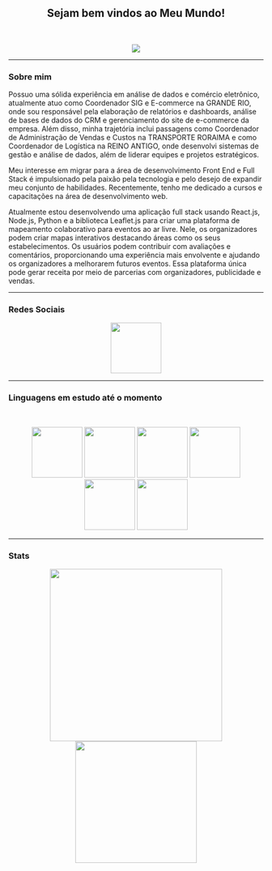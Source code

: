 <center><h2>Sejam bem vindos ao Meu Mundo!</h2></center>

<br>

<p align="center">
    <a href="https://campuscode-site.s3-sa-east-1.amazonaws.com/newsletter/js_.gif">
        <img src="https://campuscode-site.s3-sa-east-1.amazonaws.com/newsletter/js_.gif">
    </a>
</p>

-------------
### Sobre mim

Possuo uma sólida experiência em análise de dados e comércio eletrônico, atualmente atuo como Coordenador SIG e E-commerce na GRANDE RIO, onde sou responsável pela elaboração de relatórios e dashboards, análise de bases de dados do CRM e gerenciamento do site de e-commerce da empresa. Além disso, minha trajetória inclui passagens como Coordenador de Administração de Vendas e Custos na TRANSPORTE RORAIMA e como Coordenador de Logística na REINO ANTIGO, onde desenvolvi sistemas de gestão e análise de dados, além de liderar equipes e projetos estratégicos.

Meu interesse em migrar para a área de desenvolvimento Front End e Full Stack é impulsionado pela paixão pela tecnologia e pelo desejo de expandir meu conjunto de habilidades. Recentemente, tenho me dedicado a cursos e capacitações na área de desenvolvimento web.

Atualmente estou desenvolvendo uma aplicação full stack usando React.js, Node.js, Python e a biblioteca Leaflet.js para criar uma plataforma de mapeamento colaborativo para eventos ao ar livre. Nele, os organizadores podem criar mapas interativos destacando áreas como os seus estabelecimentos. Os usuários podem contribuir com avaliações e comentários, proporcionando uma experiência mais envolvente e ajudando os organizadores a melhorarem futuros eventos. Essa plataforma única pode gerar receita por meio de parcerias com organizadores, publicidade e vendas.

-----

### Redes Sociais

<p align="center" >
    <a href="https://www.linkedin.com/in/lcjales/">
        <img src="https://cdn.jsdelivr.net/gh/devicons/devicon@latest/icons/linkedin/linkedin-original.svg" width="100px">
    </a>
</p>

------

### Linguagens em estudo até o momento
<br>
<p align="center" >
        <img src="https://cdn.jsdelivr.net/gh/devicons/devicon@latest/icons/html5/html5-original-wordmark.svg" width="100px">
        <img src="https://cdn.jsdelivr.net/gh/devicons/devicon@latest/icons/css3/css3-original.svg" width="100px">
        <img src="https://cdn.jsdelivr.net/gh/devicons/devicon@latest/icons/sass/sass-original.svg" width="100px">
        <img src="https://cdn.jsdelivr.net/gh/devicons/devicon@latest/icons/python/python-original.svg" width="100px">
        <img src="https://cdn.jsdelivr.net/gh/devicons/devicon@latest/icons/javascript/javascript-original.svg" width="100px">
        <img src="https://cdn.jsdelivr.net/gh/devicons/devicon@latest/icons/react/react-original-wordmark.svg" width="100px">
</p>

------

### Stats
<p align="center" >
        <img src="https://github-readme-stats.vercel.app/api?username=leandrojales2&show_icons=true&theme=dark" width="340px">
        <img src="https://github-readme-stats.vercel.app/api/top-langs/?username=leandrojales2&layout=compact&theme=dark" width="240px">
</p>

